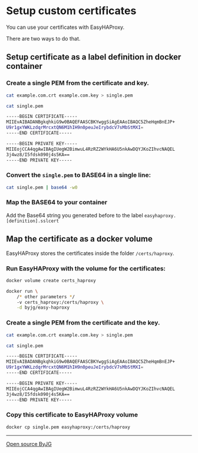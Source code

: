 # Setup custom certificates

You can use your certificates with EasyHAProxy. 

There are two ways to do that. 

## Setup certificate as a label definition in docker container

### Create a single PEM from the certificate and key. 

```bash
cat example.com.crt example.com.key > single.pem

cat single.pem

-----BEGIN CERTIFICATE-----
MIIEvAIBADANBgkqhkiG9w0BAQEFAASCBKYwggSiAgEAAoIBAQC5ZheHqmBnEJP+
U9r1gxYWKLzdqrMrcxtQN6M1hIH9n0peuJeIrybdcV7sMbStMXI=
-----END CERTIFICATE-----

-----BEGIN PRIVATE KEY-----
MIIEojCCA4qgAwIBAgIUegW2BimwuL4RzRZ2WYkHA6U5nkAwDQYJKoZIhvcNAQEL
3j4wz8/I5fdsk090j4s5KA==
-----END PRIVATE KEY-----
```

### Convert the `single.pem` to BASE64 in a single line:

```bash
cat single.pem | base64 -w0
```

### Map the BASE64 to your container

Add the Base64 string you generated before to the label `easyhaproxy.[definition].sslcert`

## Map the certificate as a docker volume

EasyHAProxy stores the certificates inside the folder `/certs/haproxy`.

### Run EasyHAProxy with the volume for the certificates:

```bash
docker volume create certs_haproxy

docker run \
    /* other parameters */
    -v certs_haproxy:/certs/haproxy \
    -d byjg/easy-haproxy
```

### Create a single PEM from the certificate and the key.

```bash
cat example.com.crt example.com.key > single.pem

cat single.pem

-----BEGIN CERTIFICATE-----
MIIEvAIBADANBgkqhkiG9w0BAQEFAASCBKYwggSiAgEAAoIBAQC5ZheHqmBnEJP+
U9r1gxYWKLzdqrMrcxtQN6M1hIH9n0peuJeIrybdcV7sMbStMXI=
-----END CERTIFICATE-----

-----BEGIN PRIVATE KEY-----
MIIEojCCA4qgAwIBAgIUegW2BimwuL4RzRZ2WYkHA6U5nkAwDQYJKoZIhvcNAQEL
3j4wz8/I5fdsk090j4s5KA==
-----END PRIVATE KEY-----
```

### Copy this certificate to EasyHAProxy volume

```bash
docker cp single.pem easyhaproxy:/certs/haproxy
```

----
[Open source ByJG](http://opensource.byjg.com)
